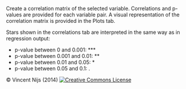 Create a correlation matrix of the selected variable. Correlations and p-values are provided for each variable pair. A visual representation of the correlation matrix is provided in the Plots tab.

Stars shown in the correlations tab are interpreted in the same way as in regression output: 

- p-value between 0 and 0.001:  ***
- p-value between 0.001 and 0.01: **
- p-value between 0.01 and 0.05: *
- p-value between 0.05 and 0.1: .


&copy; Vincent Nijs (2014) <a rel="license" href="http://creativecommons.org/licenses/by-nc-sa/4.0/"><img alt="Creative Commons License" style="border-width:0" src="http://i.creativecommons.org/l/by-nc-sa/4.0/88x31.png" /></a>